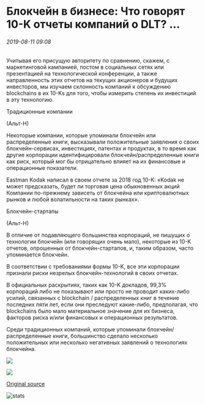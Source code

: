 # Блокчейн в бизнесе: Что говорят 10-K отчеты компаний о DLT? ...

###### 2019-08-11 09:08

Учитывая его присущую авторитету по сравнению, скажем, с маркетинговой кампанией, постом в социальных сетях или презентацией на технологической конференции, а также направленность этих отчетов на текущих акционеров и будущих инвесторов, мы изучаем склонность компаний к обсуждению blockchains в их 10-Ks для того, чтобы измерить степень их инвестиций в эту технологию.

Традиционные компании

(Альт-Н)

Некоторые компании, которые упоминали блокчейн или распределенные книги, высказывали положительные заявления о своих блокчейн-сервисах, инвестициях, патентах и продуктах, в то время как другие корпорации идентифицировали блокчейн/распределенные книги как риск, который мог бы отрицательно влияет на их финансовые и операционные показатели.

Eastman Kodak написал в своем отчете за 2018 год 10-K: «Kodak не может предсказать, будет ли торговая цена обыкновенных акций Компании по-прежнему зависеть от блокчейна или криптовалютных рынков и любой волатильности на таких рынках».

Блокчейн-стартапы

(Альт-Н)

В отличие от подавляющего большинства корпораций, не пишущих о технологии блокчейн (или говорящих очень мало), некоторые из 10-K отчетов, опрошенных от блокчейн-стартапов, и, таким образом, часто упоминается блокчейн.

В соответствии с требованиями формы 10-K, все эти корпорации признали риски незрелых блокчейн-технологий в своих отчетах.

В официальных раскрытиях, таких как 10-K докладов, 99,3% корпораций либо не показывают или просто не проводит каких-либо усилий, связанных с blockchain / распределенных книг в течение последних пяти лет, если они преследуют какие-либо, предполагая, что blockchains было мало материальное значение для их бизнеса, факторов риска и/или финансовых и операционных результатов.

Среди традиционных компаний, которые упоминали блокчейн/распределенные книги, большинство сделало несколько положительных или несколько негативных заявлений о технологиях блокчейна.

![](https://s3.cointelegraph.com/storage/uploads/view/d657e431047141699c9d24b63dfca783.png)

![](https://s3.cointelegraph.com/storage/uploads/view/81dfb9dd25c249a8032681f930e92f89.png)

[Original source](https://cointelegraph.com/news/blockchain-in-business-what-do-companies-10-k-reports-say-about-dlt)

![stats](https://c.statcounter.com/11760860/0/a89fa40b/1/ "stats")